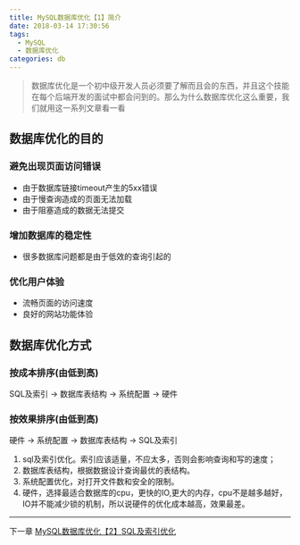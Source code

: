 ```yaml
---
title: MySQL数据库优化【1】简介
date: 2018-03-14 17:30:56
tags:
  - MySQL
  - 数据库优化
categories: db
---
```

>数据库优化是一个初中级开发人员必须要了解而且会的东西，并且这个技能在每个后端开发的面试中都会问到的。那么为什么数据库优化这么重要，我们就用这一系列文章看一看

## 数据库优化的目的
### 避免出现页面访问错误
* 由于数据库链接timeout产生的5xx错误
* 由于慢查询造成的页面无法加载
* 由于阻塞造成的数据无法提交
### 增加数据库的稳定性
* 很多数据库问题都是由于低效的查询引起的
### 优化用户体验
* 流畅页面的访问速度
* 良好的网站功能体验

## 数据库优化方式
### 按成本排序(由低到高)
SQL及索引 -> 数据库表结构 -> 系统配置 -> 硬件
### 按效果排序(由低到高)
硬件 -> 系统配置 -> 数据库表结构 -> SQL及索引

1. sql及索引优化。索引应该适量，不应太多，否则会影响查询和写的速度；
2. 数据库表结构，根据数据设计查询最优的表结构。
3. 系统配置优化，对打开文件数和安全的限制。
4. 硬件，选择最适合数据库的cpu，更快的IO,更大的内存，cpu不是越多越好， IO并不能减少锁的机制，所以说硬件的优化成本越高，效果最差。

---
下一章 [MySQL数据库优化【2】SQL及索引优化](/MySQL数据库优化【2】SQL及索引优化/)